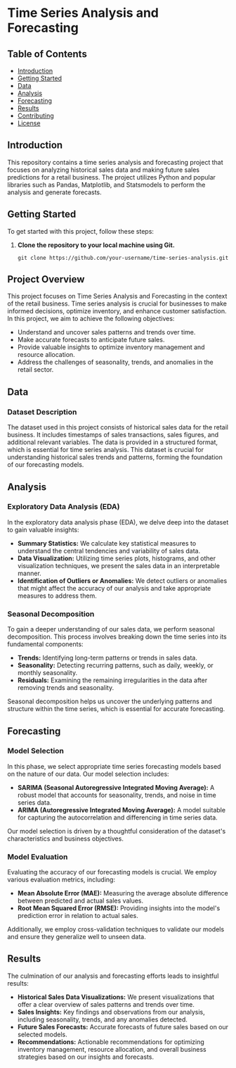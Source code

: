 # Time Series Analysis and Forecasting

## Table of Contents
- [Introduction](#introduction)
- [Getting Started](#getting-started)
- [Data](#data)
- [Analysis](#analysis)
- [Forecasting](#forecasting)
- [Results](#results)
- [Contributing](#contributing)
- [License](#license)

## Introduction

This repository contains a time series analysis and forecasting project that focuses on analyzing historical sales data and making future sales predictions for a retail business. The project utilizes Python and popular libraries such as Pandas, Matplotlib, and Statsmodels to perform the analysis and generate forecasts.

## Getting Started

To get started with this project, follow these steps:

1. **Clone the repository to your local machine using Git.**
   ```shell
   git clone https://github.com/your-username/time-series-analysis.git
## Project Overview

This project focuses on Time Series Analysis and Forecasting in the context of the retail business. Time series analysis is crucial for businesses to make informed decisions, optimize inventory, and enhance customer satisfaction. In this project, we aim to achieve the following objectives:

- Understand and uncover sales patterns and trends over time.
- Make accurate forecasts to anticipate future sales.
- Provide valuable insights to optimize inventory management and resource allocation.
- Address the challenges of seasonality, trends, and anomalies in the retail sector.

## Data

### Dataset Description

The dataset used in this project consists of historical sales data for the retail business. It includes timestamps of sales transactions, sales figures, and additional relevant variables. The data is provided in a structured format, which is essential for time series analysis. This dataset is crucial for understanding historical sales trends and patterns, forming the foundation of our forecasting models.

## Analysis

### Exploratory Data Analysis (EDA)

In the exploratory data analysis phase (EDA), we delve deep into the dataset to gain valuable insights:

- **Summary Statistics:** We calculate key statistical measures to understand the central tendencies and variability of sales data.
- **Data Visualization:** Utilizing time series plots, histograms, and other visualization techniques, we present the sales data in an interpretable manner.
- **Identification of Outliers or Anomalies:** We detect outliers or anomalies that might affect the accuracy of our analysis and take appropriate measures to address them.

### Seasonal Decomposition

To gain a deeper understanding of our sales data, we perform seasonal decomposition. This process involves breaking down the time series into its fundamental components:

- **Trends:** Identifying long-term patterns or trends in sales data.
- **Seasonality:** Detecting recurring patterns, such as daily, weekly, or monthly seasonality.
- **Residuals:** Examining the remaining irregularities in the data after removing trends and seasonality.

Seasonal decomposition helps us uncover the underlying patterns and structure within the time series, which is essential for accurate forecasting.

## Forecasting

### Model Selection

In this phase, we select appropriate time series forecasting models based on the nature of our data. Our model selection includes:

- **SARIMA (Seasonal Autoregressive Integrated Moving Average):** A robust model that accounts for seasonality, trends, and noise in time series data.
- **ARIMA (Autoregressive Integrated Moving Average):** A model suitable for capturing the autocorrelation and differencing in time series data.

Our model selection is driven by a thoughtful consideration of the dataset's characteristics and business objectives.

### Model Evaluation

Evaluating the accuracy of our forecasting models is crucial. We employ various evaluation metrics, including:

- **Mean Absolute Error (MAE):** Measuring the average absolute difference between predicted and actual sales values.
- **Root Mean Squared Error (RMSE):** Providing insights into the model's prediction error in relation to actual sales.

Additionally, we employ cross-validation techniques to validate our models and ensure they generalize well to unseen data.

## Results

The culmination of our analysis and forecasting efforts leads to insightful results:

- **Historical Sales Data Visualizations:** We present visualizations that offer a clear overview of sales patterns and trends over time.
- **Sales Insights:** Key findings and observations from our analysis, including seasonality, trends, and any anomalies detected.
- **Future Sales Forecasts:** Accurate forecasts of future sales based on our selected models.
- **Recommendations:** Actionable recommendations for optimizing inventory management, resource allocation, and overall business strategies based on our insights and forecasts.
